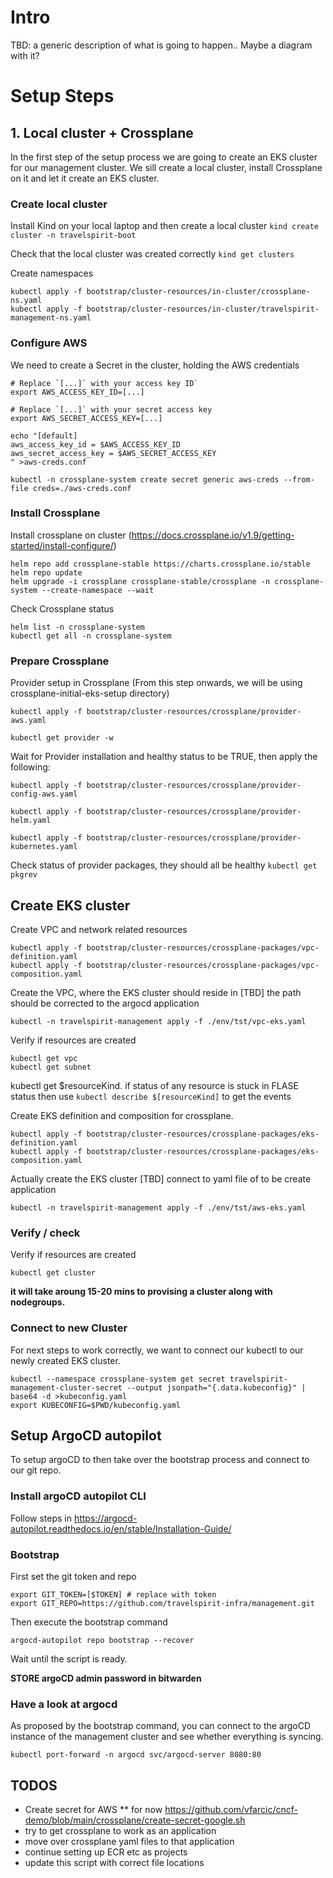 # Intro
TBD: a generic description of what is going to happen.. Maybe a diagram with it?

# Setup Steps

## 1. Local cluster + Crossplane
In the first step of the setup process we are going to create an EKS cluster for our management cluster. We sill create a local cluster, install Crossplane on it and let it create an EKS cluster.

### Create local cluster
Install Kind on your local laptop and then create a local cluster
`kind create cluster -n travelspirit-boot`

Check that the local cluster was created correctly
`kind get clusters`

Create  namespaces
```
kubectl apply -f bootstrap/cluster-resources/in-cluster/crossplane-ns.yaml
kubectl apply -f bootstrap/cluster-resources/in-cluster/travelspirit-management-ns.yaml
```

### Configure AWS
We need to create a Secret in the cluster, holding the AWS credentials

```
# Replace `[...]` with your access key ID`
export AWS_ACCESS_KEY_ID=[...]

# Replace `[...]` with your secret access key
export AWS_SECRET_ACCESS_KEY=[...]

echo "[default]
aws_access_key_id = $AWS_ACCESS_KEY_ID
aws_secret_access_key = $AWS_SECRET_ACCESS_KEY
" >aws-creds.conf

kubectl -n crossplane-system create secret generic aws-creds --from-file creds=./aws-creds.conf
```

### Install Crossplane
Install crossplane on cluster (https://docs.crossplane.io/v1.9/getting-started/install-configure/)

```
helm repo add crossplane-stable https://charts.crossplane.io/stable
helm repo update
helm upgrade -i crossplane crossplane-stable/crossplane -n crossplane-system --create-namespace --wait
```

Check Crossplane status

```
helm list -n crossplane-system
kubectl get all -n crossplane-system

```

### Prepare Crossplane

Provider setup in Crossplane (From this step onwards, we will be using crossplane-initial-eks-setup directory)
```
kubectl apply -f bootstrap/cluster-resources/crossplane/provider-aws.yaml

kubectl get provider -w

```
Wait for Provider installation and healthy status to be TRUE, then apply the following:

```
kubectl apply -f bootstrap/cluster-resources/crossplane/provider-config-aws.yaml

kubectl apply -f bootstrap/cluster-resources/crossplane/provider-helm.yaml 

kubectl apply -f bootstrap/cluster-resources/crossplane/provider-kubernetes.yaml 

```

Check status of provider packages, they should all be healthy
`kubectl get pkgrev`


## Create EKS cluster 
Create VPC and network related resources
```
kubectl apply -f bootstrap/cluster-resources/crossplane-packages/vpc-definition.yaml
kubectl apply -f bootstrap/cluster-resources/crossplane-packages/vpc-composition.yaml

```

Create the VPC, where the EKS cluster should reside in
[TBD] the path should be corrected to the argocd application
```
kubectl -n travelspirit-management apply -f ./env/tst/vpc-eks.yaml
```

Verify if resources are created
```
kubectl get vpc
kubectl get subnet
```

kubectl get $resourceKind.
if status of any resource is stuck in FLASE status then  use `kubectl describe $[resourceKind]` to get the events

Create EKS definition and composition for crossplane.
```
kubectl apply -f bootstrap/cluster-resources/crossplane-packages/eks-definition.yaml
kubectl apply -f bootstrap/cluster-resources/crossplane-packages/eks-composition.yaml
```

Actually create the EKS cluster
[TBD] connect to yaml file of to be create application
```
kubectl -n travelspirit-management apply -f ./env/tst/aws-eks.yaml
```

### Verify / check
Verify if resources are created

```
kubectl get cluster
```
**it will take aroung 15-20 mins to provising a cluster along with nodegroups.**

### Connect to new Cluster
For next steps to work correctly, we want to connect our kubectl to our newly created EKS cluster.
```
kubectl --namespace crossplane-system get secret travelspirit-management-cluster-secret --output jsonpath="{.data.kubeconfig}" | base64 -d >kubeconfig.yaml
export KUBECONFIG=$PWD/kubeconfig.yaml
```

## Setup ArgoCD autopilot
To setup argoCD to then take over the bootstrap process and connect to our git repo.

### Install argoCD autopilot CLI
Follow steps in https://argocd-autopilot.readthedocs.io/en/stable/Installation-Guide/

### Bootstrap
First set the git token and repo
```
export GIT_TOKEN=[$TOKEN] # replace with token
export GIT_REPO=https://github.com/travelspirit-infra/management.git
```
Then execute the bootstrap command
```
argocd-autopilot repo bootstrap --recover
```
Wait until the script is ready.

**STORE argoCD admin password in bitwarden**

### Have a look at argocd
As proposed by the bootstrap command, you can connect to the argoCD instance of the management cluster and see whether everything is syncing.
```
kubectl port-forward -n argocd svc/argocd-server 8080:80
```


## TODOS
* Create secret for AWS
** for now https://github.com/vfarcic/cncf-demo/blob/main/crossplane/create-secret-google.sh
* try to get crossplane to work as an application
* move over crossplane yaml files to that application
* continue setting up ECR etc as projects
* update this script with correct file locations
